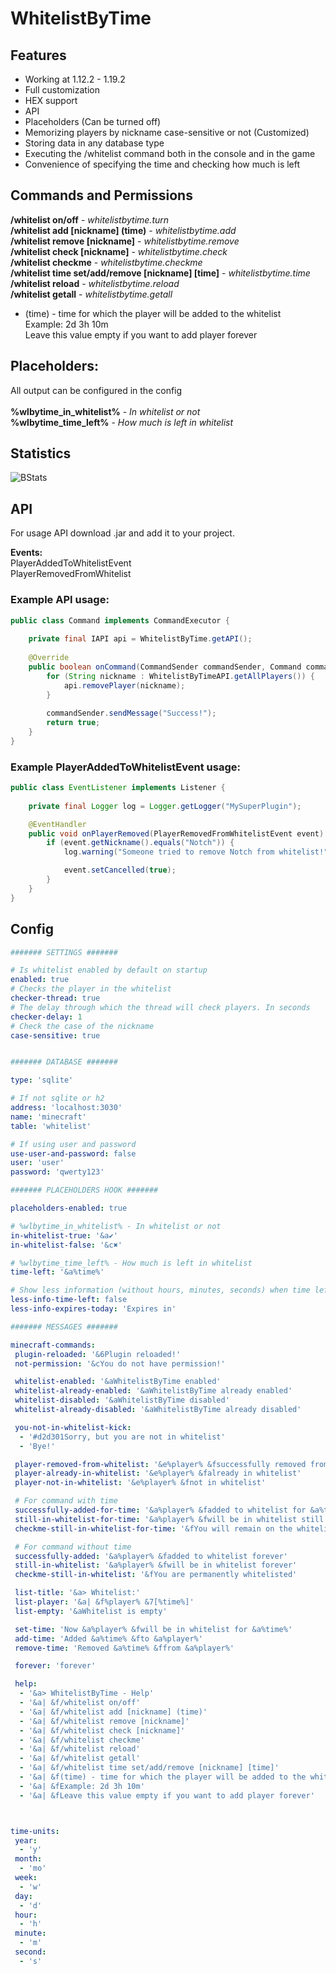 # WhitelistByTime

## Features
- Working at 1.12.2 - 1.19.2
- Full customization
- HEX support
- API
- Placeholders (Can be turned off)
- Memorizing players by nickname case-sensitive or not (Customized)
- Storing data in any database type
- Executing the /whitelist command both in the console and in the game
- Convenience of specifying the time and checking how much is left

## Commands and Permissions
**/whitelist on/off** - *whitelistbytime.turn*\
**/whitelist add [nickname] (time)** - *whitelistbytime.add*\
**/whitelist remove [nickname]** - *whitelistbytime.remove*\
**/whitelist check [nickname]** - *whitelistbytime.check*\
**/whitelist checkme** - *whitelistbytime.checkme*\
**/whitelist time set/add/remove [nickname] [time]** - *whitelistbytime.time*\
**/whitelist reload** - *whitelistbytime.reload*\
**/whitelist getall** - *whitelistbytime.getall*
- (time) - time for which the player will be added to the whitelist\
 Example: 2d 3h 10m\
 Leave this value empty if you want to add player forever

## Placeholders:
All output can be configured in the config\
\
**%wlbytime_in_whitelist%** - *In whitelist or not*\
**%wlbytime_time_left%** - *How much is left in whitelist*

## Statistics
![BStats](https://bstats.org/signatures/bukkit/WhitelistByTime.svg)

## API

For usage API download .jar and add it to your project.

**Events:**\
PlayerAddedToWhitelistEvent\
PlayerRemovedFromWhitelist

### Example API usage:
```java
public class Command implements CommandExecutor {
    
    private final IAPI api = WhitelistByTime.getAPI();
    
    @Override
    public boolean onCommand(CommandSender commandSender, Command command, String s, String[] strings) {
        for (String nickname : WhitelistByTimeAPI.getAllPlayers()) {
            api.removePlayer(nickname);
        }
        
        commandSender.sendMessage("Success!");
        return true;
    }
}
```

### Example PlayerAddedToWhitelistEvent usage:

```java
public class EventListener implements Listener {
    
    private final Logger log = Logger.getLogger("MySuperPlugin");

    @EventHandler
    public void onPlayerRemoved(PlayerRemovedFromWhitelistEvent event) {
        if (event.getNickname().equals("Notch")) {
            log.warning("Someone tried to remove Notch from whitelist!");

            event.setCancelled(true);
        }
    }
}
```

## Config
```yaml
####### SETTINGS #######

# Is whitelist enabled by default on startup
enabled: true
# Checks the player in the whitelist
checker-thread: true
# The delay through which the thread will check players. In seconds
checker-delay: 1
# Check the case of the nickname
case-sensitive: true


####### DATABASE #######

type: 'sqlite'

# If not sqlite or h2
address: 'localhost:3030'
name: 'minecraft'
table: 'whitelist'

# If using user and password
use-user-and-password: false
user: 'user'
password: 'qwerty123'

####### PLACEHOLDERS HOOK #######

placeholders-enabled: true

# %wlbytime_in_whitelist% - In whitelist or not
in-whitelist-true: '&a✔'
in-whitelist-false: '&c✖'

# %wlbytime_time_left% - How much is left in whitelist
time-left: '&a%time%'

# Show less information (without hours, minutes, seconds) when time left more than one day
less-info-time-left: false
less-info-expires-today: 'Expires in'

####### MESSAGES #######

minecraft-commands:
 plugin-reloaded: '&6Plugin reloaded!'
 not-permission: '&cYou do not have permission!'

 whitelist-enabled: '&aWhitelistByTime enabled'
 whitelist-already-enabled: '&aWhitelistByTime already enabled'
 whitelist-disabled: '&aWhitelistByTime disabled'
 whitelist-already-disabled: '&aWhitelistByTime already disabled'

 you-not-in-whitelist-kick:
  - '#d2d301Sorry, but you are not in whitelist'
  - 'Bye!'

 player-removed-from-whitelist: '&e%player% &fsuccessfully removed from whitelist'
 player-already-in-whitelist: '&e%player% &falready in whitelist'
 player-not-in-whitelist: '&e%player% &fnot in whitelist'

 # For command with time
 successfully-added-for-time: '&a%player% &fadded to whitelist for &a%time%'
 still-in-whitelist-for-time: '&a%player% &fwill be in whitelist still &a%time%'
 checkme-still-in-whitelist-for-time: '&fYou will remain on the whitelist for &a%time%'

 # For command without time
 successfully-added: '&a%player% &fadded to whitelist forever'
 still-in-whitelist: '&a%player% &fwill be in whitelist forever'
 checkme-still-in-whitelist: '&fYou are permanently whitelisted'

 list-title: '&a> Whitelist:'
 list-player: '&a| &f%player% &7[%time%]'
 list-empty: '&aWhitelist is empty'

 set-time: 'Now &a%player% &fwill be in whitelist for &a%time%'
 add-time: 'Added &a%time% &fto &a%player%'
 remove-time: 'Removed &a%time% &ffrom &a%player%'

 forever: 'forever'

 help:
  - '&a> WhitelistByTime - Help'
  - '&a| &f/whitelist on/off'
  - '&a| &f/whitelist add [nickname] (time)'
  - '&a| &f/whitelist remove [nickname]'
  - '&a| &f/whitelist check [nickname]'
  - '&a| &f/whitelist checkme'
  - '&a| &f/whitelist reload'
  - '&a| &f/whitelist getall'
  - '&a| &f/whitelist time set/add/remove [nickname] [time]'
  - '&a| &f(time) - time for which the player will be added to the whitelist'
  - '&a| &fExample: 2d 3h 10m'
  - '&a| &fLeave this value empty if you want to add player forever'



time-units:
 year:
  - 'y'
 month:
  - 'mo'
 week:
  - 'w'
 day:
  - 'd'
 hour:
  - 'h'
 minute:
  - 'm'
 second:
  - 's'
```
